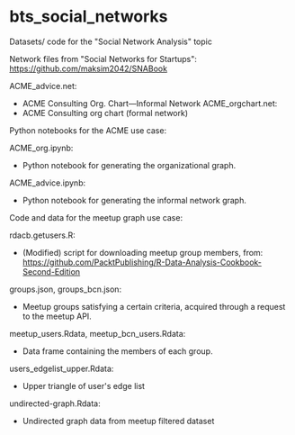# bts_social_networks
Datasets/ code for the "Social Network Analysis" topic

Network files from "Social Networks for Startups":
https://github.com/maksim2042/SNABook

ACME_advice.net:
- ACME Consulting Org. Chart—Informal Network
ACME_orgchart.net:
- ACME Consulting org chart (formal network)

Python notebooks for the ACME use case:

ACME_org.ipynb:
- Python notebook for generating the organizational graph.

ACME_advice.ipynb:
- Python notebook for generating the informal network graph.

Code and data for the meetup graph use case:

rdacb.getusers.R:
- (Modified) script for downloading meetup group members, from:
https://github.com/PacktPublishing/R-Data-Analysis-Cookbook-Second-Edition

groups.json, groups_bcn.json:
- Meetup groups satisfying a certain criteria, acquired through a request to the meetup API.

meetup_users.Rdata, meetup_bcn_users.Rdata:
- Data frame containing the members of each group.

users_edgelist_upper.Rdata:
- Upper triangle of user's edge list

undirected-graph.Rdata:
- Undirected graph data from meetup filtered dataset
